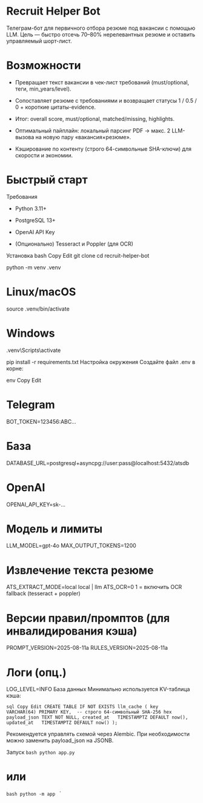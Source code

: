 # Recruit Helper Bot

Телеграм-бот для первичного отбора резюме под вакансии с помощью LLM.
Цель — быстро отсечь 70–80% нерелевантных резюме и оставить управляемый шорт-лист.

# Возможности
- Превращает текст вакансии в чек-лист требований (must/optional, теги, min_years/level).

- Сопоставляет резюме с требованиями и возвращает статусы 1 / 0.5 / 0 + короткие цитаты-evidence.

- Итог: overall score, must/optional, matched/missing, highlights.

- Оптимальный пайплайн: локальный парсинг PDF → макс. 2 LLM-вызова на новую пару «вакансия×резюме».

- Кэширование по контенту (строго 64-символьные SHA-ключи) для скорости и экономии.

# Быстрый старт
Требования
- Python 3.11+

- PostgreSQL 13+

- OpenAI API Key

- (Опционально) Tesseract и Poppler (для OCR)

Установка
bash
Copy
Edit
git clone <repo-url>
cd recruit-helper-bot

python -m venv .venv
# Linux/macOS
source .venv/bin/activate
# Windows
.venv\Scripts\activate

pip install -r requirements.txt
Настройка окружения
Создайте файл .env в корне:

env
Copy
Edit
# Telegram
BOT_TOKEN=123456:ABC...

# База
DATABASE_URL=postgresql+asyncpg://user:pass@localhost:5432/atsdb

# OpenAI
OPENAI_API_KEY=sk-...

# Модель и лимиты
LLM_MODEL=gpt-4o
MAX_OUTPUT_TOKENS=1200

# Извлечение текста резюме
ATS_EXTRACT_MODE=local      local | llm
ATS_OCR=0                   1 = включить OCR fallback (tesseract + poppler)

# Версии правил/промптов (для инвалидирования кэша)
PROMPT_VERSION=2025-08-11a
RULES_VERSION=2025-08-11a

# Логи (опц.)
LOG_LEVEL=INFO
База данных
Минимально используется KV-таблица кэша:

`sql
Copy
Edit
CREATE TABLE IF NOT EXISTS llm_cache (
  key          VARCHAR(64) PRIMARY KEY,  -- строго 64-символьный SHA-256 hex
  payload_json TEXT NOT NULL,
  created_at   TIMESTAMPTZ DEFAULT now(),
  updated_at   TIMESTAMPTZ DEFAULT now()
);
`

Рекомендуется управлять схемой через Alembic. При необходимости можно заменить payload_json на JSONB.

Запуск
`bash
python app.py
`
# или
`bash
python -m app
`
`
